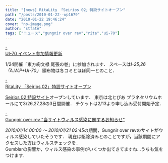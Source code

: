 ```yaml
---
title: "[news] RitaLity 「Seirios 02」特設サイトオープン"
path: "/posts/2010-01-22--wp1679"
date: "2010-01-22 19:46:24"
cover: "no-image.png"
author: "stfate"
tags: ["ニュース","gungnir over rev","rita","ui-70"]
---
```


<style type="text/css">
<!--
p {white-space: pre-wrap};
-->
</style>

<a class="topics" href="http://ui-70.sakura.ne.jp/ui-70/" target="_blank">- UI-70 イベント参加情報更新</a>
<div class="news">1/24開催「東方絢文禄 尾張の巻」に参加されます．
スペースは<em>I-25,26「A.W.P+UI-70」</em>
頒布物は冬コミとほぼ同一とのこと．</div>

<a class="topics" href="http://ritarita.jp/" target="_blank">- RitaLity 「Seirios 02」特設サイトオープン</a>
<div class="news"><a href="http://seirios-rita.shaft-web.net/" target="_blank">Seirios 02 特設サイト</a>オープンしています．
東京は北とぴあ プラネタリウムホールにて3/26,27,28の3日間開催．
チケットは2/13より申し込み受付開始予定．</div>

<a class="topics" href="http://www.gungni.com/" target="_blank">- Gungnir over rev "当サイトウィルス感染に関するお知らせ"</a>
<div class="news"><em>2010/01/14 00:00 ～ 2010/01/21 02:45</em>の期間，Gungnir over revのサイトがウィルス感染していたそうです．
現在は駆除済みとのことですが，当該期間にアクセスした方はウィルスチェックを．
<div id="talk">Gumblarの影響か，ウィルス感染の事例がいくつか出てきてますね…うちも気をつけます．</div></div>